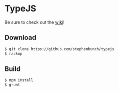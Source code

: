 # TypeJS

Be sure to check out the [wiki](../../wiki)!

## Download

```bash
$ git clone https://github.com/stephenbunch/typejs
$ rackup
```

## Build
```bash
$ npm install
$ grunt
```
